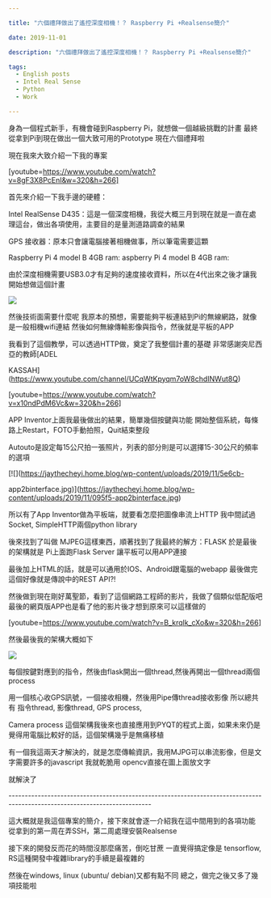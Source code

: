 ```yaml
---

title: "六個禮拜做出了遙控深度相機！？ Raspberry Pi +Realsense簡介"

date: 2019-11-01

description: "六個禮拜做出了遙控深度相機！？ Raspberry Pi +Realsense簡介"

tags:
  - English posts
  - Intel Real Sense
  - Python
  - Work

---
```


身為一個程式新手，有機會碰到Raspberry Pi，就想做一個越級挑戰的計畫 最終從拿到Pi到現在做出一個大致可用的Prototype 現在六個禮拜啦

現在我來大致介紹一下我的專案

[youtube=https://www.youtube.com/watch?v=8gF3X8PcEnI&w=320&h=266]

首先來介紹一下我手邊的硬體：

Intel RealSense D435：這是一個深度相機，我從大概三月到現在就是一直在處理這台，做出各項使用，主要目的是量測道路調查的結果

GPS 接收器：原本只會讓電腦接著相機做事，所以筆電需要這顆

Raspberry Pi 4 model B 4GB ram: aspberry Pi 4 model B 4GB ram:

由於深度相機需要USB3.0才有足夠的速度接收資料，所以在4代出來之後才讓我開始想做這個計畫

[![](https://jaythecheyi.home.blog/wp-content/uploads/2019/11/dd258-img_0060.jpg)](https://jaythecheyi.home.blog/wp-content/uploads/2019/11/38f08-img_0060.jpg)

然後技術面需要什麼呢 我原本的預想，需要能夠平板連結到Pi的無線網路，就像是一般相機wifi連結 然後如何無線傳輸影像與指令，然後就是平板的APP

我看到了這個教學，可以透過HTTP做，奠定了我整個計畫的基礎 非常感謝突尼西亞的教師[ADEL

KASSAH](https://www.youtube.com/channel/UCqWtKpyqm7oW8chdINWut8Q)

[youtube=https://www.youtube.com/watch?v=x10ndPdM6Vc&w=320&h=266]

APP Inventor上面我最後做出的結果，簡單幾個按鍵與功能 開始整個系統，每條路上Restart，FOTO手動拍照，Quit結束整段

Autouto是設定每15公尺拍一張照片，列表的部分則是可以選擇15-30公尺的頻率的選項

[![](https://jaythecheyi.home.blog/wp-content/uploads/2019/11/5e6cb-

app2binterface.jpg)](https://jaythecheyi.home.blog/wp-content/uploads/2019/11/095f5-app2binterface.jpg)

所以有了App Inventor做為平板端，就要看怎麼把圖像串流上HTTP 我中間試過 Socket, SimpleHTTP兩個python library

後來找到了叫做 MJPEG這樣東西，順著找到了我最終的解方：FLASK 於是最後的架構就是 Pi上面跑Flask Server 讓平板可以用APP連接

最後加上HTML的話，就是可以通用於IOS、Android跟電腦的webapp 最後做完這個好像就是傳說中的REST API?!

然後做到現在剛好萬聖節，看到了這個網路工程師的影片，我做了個類似低配版吧 最後的網頁版APP也是看了他的影片後才想到原來可以這樣做的

[youtube=https://www.youtube.com/watch?v=B_krqlk_cXo&w=320&h=266]

然後最後我的架構大概如下

[![](https://jaythecheyi.home.blog/wp-content/uploads/2019/11/36868-flask.jpg)](https://jaythecheyi.home.blog/wp-content/uploads/2019/11/a60be-flask.jpg)

每個按鍵對應到的指令，然後由flask開出一個thread,然後再開出一個thread兩個process

用一個核心收GPS訊號，一個接收相機，然後用Pipe傳thread接收影像 所以總共有 指令thread, 影像thread, GPS process,

Camera process 這個架構我後來也直接應用到PYQT的程式上面，如果未來仍是覺得用電腦比較好的話，這個架構幾乎是無痛移植

有一個我這兩天才解決的，就是怎麼傳輸資訊，我用MJPG可以串流影像，但是文字需要許多的javascript 我就乾脆用 opencv直接在圖上面放文字

就解決了

\--------------------------------------------------------------------------------------------------------------------------

這大概就是我這個專案的簡介，接下來就會逐一介紹我在這中間用到的各項功能 從拿到的第一周在弄SSH，第二周處理安裝Realsense

接下來的開發反而花的時間沒那麼痛苦，倒吃甘蔗 一直覺得搞定像是 tensorflow, RS這種開發中複雜library的手續是最複雜的

然後在windows, linux (ubuntu/ debian)又都有點不同 總之，做完之後又多了幾項技能啦

